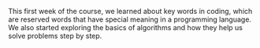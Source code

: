 This first week of the course, we learned about key words in coding, which are reserved words that have special meaning in a programming language. We also started exploring the basics of algorithms and how they help us solve problems step by step.
